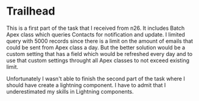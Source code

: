 # Trailhead

This is a first part of the task that I received from n26.
It includes Batch Apex class which queries Contacts for notification and update.
I limited query with 5000 records since there is a limit on the amount of emails that could be sent from Apex class a day.
But the better solution would be a custom setting that has a field which would be refreshed every day and to use that 
custom settings throught all Apex classes to not exceed existing limit.

Unfortunately I wasn't able to finish the second part of the task where I should have create a lightning component.
I have to admit that I underestimated my skills in Lightning components.
